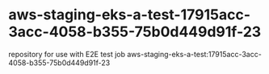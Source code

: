 # aws-staging-eks-a-test-17915acc-3acc-4058-b355-75b0d449d91f-23
repository for use with E2E test job aws-staging-eks-a-test:17915acc-3acc-4058-b355-75b0d449d91f-23
